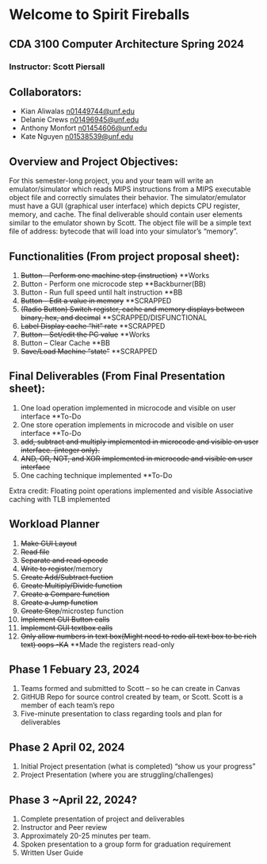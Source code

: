 # Welcome to Spirit Fireballs
## CDA 3100 Computer Architecture Spring 2024
### Instructor: Scott Piersall

## Collaborators: 
* Kian Aliwalas      n01449744@unf.edu
* Delanie Crews      n01496945@unf.edu
* Anthony Monfort    n01454606@unf.edu
* Kate Nguyen        n01538539@unf.edu

## Overview and Project Objectives:
For this semester-long project, you and your team will write an emulator/simulator which reads MIPS instructions from a MIPS executable object file and correctly simulates their behavior. The simulator/emulator must have a GUI (graphical user interface) which depicts CPU register, memory, and cache. The final deliverable should contain user elements similar to the emulator shown by Scott.
The object file will be a simple text file of address: bytecode that will load into your simulator’s “memory”. 


## Functionalities (From project proposal sheet):
1.	~~Button - Perform one machine step (instruction)~~ **Works
2.	Button - Perform one microcode step **Backburner(BB)
3.	Button - Run full speed until halt instruction **BB
4.	~~Button - Edit a value in memory~~ **SCRAPPED
5.	~~(Radio Button) Switch register, cache and memory displays between binary, hex, and decimal~~ **SCRAPPED/DISFUNCTIONAL
6.	~~Label Display cache “hit” rate~~ **SCRAPPED
7.	~~Button - Set/edit the PC value~~ **Works
8.	Button – Clear Cache **BB
9.	~~Save/Load Machine “state”~~ **SCRAPPED

## Final Deliverables (From Final Presentation sheet):
1. One load operation implemented in microcode and visible on user interface **To-Do
2. One store operation implements in microcode and visible on user interface **To-Do
3. ~~add, subtract and multiply implemented in microcode and visible on user interface. (integer only).~~
4. ~~AND, OR, NOT, and XOR implemented in microcode and visible on user interface~~
5. One caching technique implemented **To-Do 

Extra credit:
Floating point operations implemented and visible
Associative caching with TLB implemented

## Workload Planner
1. ~~Make GUI Layout~~ 
2. ~~Read file~~
3. ~~Separate and read opcode~~
4. ~~Write to register~~/memory
5. ~~Create Add/Subtract fuction~~
6. ~~Create Multiply/Divide function~~
7. ~~Create a Compare function~~
8. ~~Create a Jump function~~
9. ~~Create Step~~/microstep function
11. ~~Implement GUI Button calls~~
12. ~~Implement GUI textbox calls~~
13. ~~Only allow numbers in text box(Might need to redo all text box to be rich text) oops -KA~~ **Made the registers read-only


## Phase 1 Febuary 23, 2024
1.	Teams formed and submitted to Scott – so he can create in Canvas
2.	GitHUB Repo for source control created by team, or Scott. Scott is a member of each team’s repo
3.	Five-minute presentation to class regarding tools and plan for deliverables

## Phase 2 April 02, 2024
1.	Initial Project presentation (what is completed) “show us your progress”
2.	Project Presentation (where you are struggling/challenges)

## Phase 3 ~April 22, 2024?
1.	Complete presentation of project and deliverables
2.	Instructor and Peer review
3.	Approximately 20-25 minutes per team.
4.	Spoken presentation to a group form for graduation requirement
5.	Written User Guide

